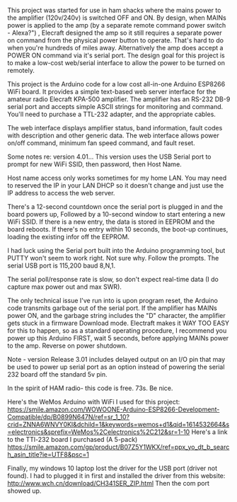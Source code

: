 This project was started for use in ham shacks where the mains power to the amplifier (120v/240v) is switched OFF and ON. By design, when MAINs power is applied to the amp (by a separate remote command power switch - Alexa?") , Elecraft designed the amp so it still requires a separate power on command from the physical power button to operate. That's hard to do when you're hundreds of miles away. Alternatively the amp does accept a POWER ON command via it's serial port. The design goal for this project is to make a low-cost web/serial interface to allow the power to be turned on remotely.

This project is the Arduino code for a low cost all-in-one Arduino ESP8266 WiFi board. It provides a simple text-based web server interface for the amateur radio Elecraft KPA-500 amplifier. The amplifier has an RS-232 DB-9 serial port and accepts simple ASCII strings for monitoring and command. You'll need to purchase a TTL-232 adapter, and the appropriate cables.

The web interface displays amplifier status, band information, fault codes with description and other generic data. The web interface allows power on/off command, minimum fan speed command, and fault reset.

Some notes re: version 4.01...
This version uses the USB Serial port to prompt for new WiFi SSID, then password, then Host Name. 

Host name access only works sometimes for my home LAN. You may need to reserved the IP in your LAN DHCP so it doesn't change
and just use the IP address to access the web server.

There's a 12-second countdown once the serial port is plugged in and the board powers up, 
Followed by a  10-second window to start entering a new WiFi SSID. 
If there is a new entry, the data is stored in EEPROM and the board reboots.
If there's no entry within 10 seconds, the boot-up continues, loading the existing infor off the EEPROM.

I had luck using the Serial port built into the Arduino programming tool, but PUTTY won't seem to work right. Not sure why.
Follow the prompts. The serial USB port is 115,200 baud 8,N,1.

The serial poll/response rate is slow, so don't expect real-time data (I do capture max power out and max SWR).

The only technical issue I've run into is upon program reset, the Arduino code transmits garbage out of the serial port. If the amplifier has MAINs power ON, and the garbage string includes the "D" character, the amplifier gets stuck in a firmware Download mode. Electraft makes it WAY TOO EASY for this to happen, so as a standard operating procedure, I recommend you power up this Arduino FIRST, wait 5 seconds, before applying MAINs power to the amp. Reverse on power shutdown.

Note - version Release 3.01 includes delayed output on an I/O pin that may be used to power up serial port as an option instead of powering the serial 232 board off the standard 5v pin.

In the spirit of HAM radio- this code is free. 73s. Be nice.

Here's the WeMos Arduino with WiFi I used for this project:
https://smile.amazon.com/WOWOONE-Arduino-ESP8266-Development-Compatible/dp/B0899N647N/ref=sr_1_10?crid=ZNNA6WNVY0KI&dchild=1&keywords=wemos+d1&qid=1614532664&s=electronics&sprefix=WeMos%2Celectronics%2C212&sr=1-10
Here's a link to the TTl-232 board I purchased (A 5-pack) 
https://smile.amazon.com/gp/product/B07Z5Y1WKX/ref=ppx_yo_dt_b_search_asin_title?ie=UTF8&psc=1


Finally, my windows 10 laptop lost the driver for the USB port (driver not found). I had to plugged it in first and installed the driver from this website:
http://www.wch.cn/download/CH341SER_ZIP.html
Then the com port showed up.



